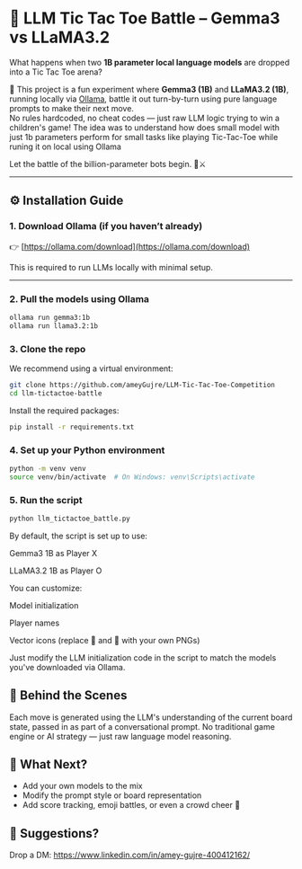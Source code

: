 # 🤖 LLM Tic Tac Toe Battle – Gemma3 vs LLaMA3.2

What happens when two **1B parameter local language models** are dropped into a Tic Tac Toe arena?

🎯 This project is a fun experiment where **Gemma3 (1B)** and **LLaMA3.2 (1B)**, running locally via [Ollama](https://ollama.com), battle it out turn-by-turn using pure language prompts to make their next move.  
No rules hardcoded, no cheat codes — just raw LLM logic trying to win a children's game!
The idea was to understand how does small model with just 1b parameters perform for small tasks like playing Tic-Tac-Toe while runing it on local using Ollama

Let the battle of the billion-parameter bots begin. 🧠⚔️

---

## ⚙️ Installation Guide

### 1. Download Ollama (if you haven’t already)

👉 [https://ollama.com/download](https://ollama.com/download)

This is required to run LLMs locally with minimal setup.

---

### 2. Pull the models using Ollama

```bash
ollama run gemma3:1b
ollama run llama3.2:1b
```

### 3. Clone the repo
We recommend using a virtual environment:
```bash
git clone https://github.com/ameyGujre/LLM-Tic-Tac-Toe-Competition
cd llm-tictactoe-battle
```
Install the required packages:
```bash
pip install -r requirements.txt
```

### 4. Set up your Python environment

```bash
python -m venv venv
source venv/bin/activate  # On Windows: venv\Scripts\activate
```

### 5. Run the script
```bash
python llm_tictactoe_battle.py
```


By default, the script is set up to use:

Gemma3 1B as Player X

LLaMA3.2 1B as Player O

You can customize:

Model initialization

Player names

Vector icons (replace 🦙 and 🐐 with your own PNGs)

Just modify the LLM initialization code in the script to match the models you've downloaded via Ollama.

##  🧠 Behind the Scenes

Each move is generated using the LLM's understanding of the current board state, passed in as part of a conversational prompt.
No traditional game engine or AI strategy — just raw language model reasoning.

## 🤔 What Next?
- Add your own models to the mix
- Modify the prompt style or board representation
- Add score tracking, emoji battles, or even a crowd cheer 🤪

## 📩 Suggestions?
Drop a DM: https://www.linkedin.com/in/amey-gujre-400412162/

